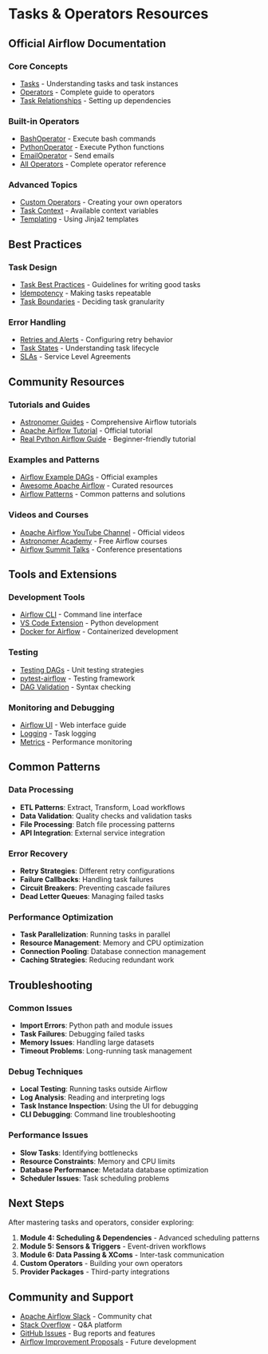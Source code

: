 # Tasks & Operators Resources

## Official Airflow Documentation

### Core Concepts

- [Tasks](https://airflow.apache.org/docs/apache-airflow/stable/core-concepts/tasks.html) - Understanding tasks and task instances
- [Operators](https://airflow.apache.org/docs/apache-airflow/stable/core-concepts/operators.html) - Complete guide to operators
- [Task Relationships](https://airflow.apache.org/docs/apache-airflow/stable/core-concepts/tasks.html#relationships) - Setting up dependencies

### Built-in Operators

- [BashOperator](https://airflow.apache.org/docs/apache-airflow/stable/howto/operator/bash.html) - Execute bash commands
- [PythonOperator](https://airflow.apache.org/docs/apache-airflow/stable/howto/operator/python.html) - Execute Python functions
- [EmailOperator](https://airflow.apache.org/docs/apache-airflow/stable/howto/operator/email.html) - Send emails
- [All Operators](https://airflow.apache.org/docs/apache-airflow/stable/operators-and-hooks-ref.html) - Complete operator reference

### Advanced Topics

- [Custom Operators](https://airflow.apache.org/docs/apache-airflow/stable/howto/custom-operator.html) - Creating your own operators
- [Task Context](https://airflow.apache.org/docs/apache-airflow/stable/templates-ref.html) - Available context variables
- [Templating](https://airflow.apache.org/docs/apache-airflow/stable/core-concepts/operators.html#jinja-templating) - Using Jinja2 templates

## Best Practices

### Task Design

- [Task Best Practices](https://airflow.apache.org/docs/apache-airflow/stable/best-practices.html#writing-a-dag) - Guidelines for writing good tasks
- [Idempotency](https://airflow.apache.org/docs/apache-airflow/stable/best-practices.html#idempotent-tasks) - Making tasks repeatable
- [Task Boundaries](https://airflow.apache.org/docs/apache-airflow/stable/best-practices.html#task-boundaries) - Deciding task granularity

### Error Handling

- [Retries and Alerts](https://airflow.apache.org/docs/apache-airflow/stable/core-concepts/tasks.html#retries) - Configuring retry behavior
- [Task States](https://airflow.apache.org/docs/apache-airflow/stable/core-concepts/tasks.html#task-lifecycle) - Understanding task lifecycle
- [SLAs](https://airflow.apache.org/docs/apache-airflow/stable/core-concepts/tasks.html#slas) - Service Level Agreements

## Community Resources

### Tutorials and Guides

- [Astronomer Guides](https://docs.astronomer.io/learn/) - Comprehensive Airflow tutorials
- [Apache Airflow Tutorial](https://airflow.apache.org/docs/apache-airflow/stable/tutorial/index.html) - Official tutorial
- [Real Python Airflow Guide](https://realpython.com/airflow-tutorial/) - Beginner-friendly tutorial

### Examples and Patterns

- [Airflow Example DAGs](https://github.com/apache/airflow/tree/main/airflow/example_dags) - Official examples
- [Awesome Apache Airflow](https://github.com/jghoman/awesome-apache-airflow) - Curated resources
- [Airflow Patterns](https://github.com/astronomer/airflow-guides) - Common patterns and solutions

### Videos and Courses

- [Apache Airflow YouTube Channel](https://www.youtube.com/c/ApacheAirflow) - Official videos
- [Astronomer Academy](https://academy.astronomer.io/) - Free Airflow courses
- [Airflow Summit Talks](https://airflowsummit.org/) - Conference presentations

## Tools and Extensions

### Development Tools

- [Airflow CLI](https://airflow.apache.org/docs/apache-airflow/stable/cli-and-env-variables-ref.html) - Command line interface
- [VS Code Extension](https://marketplace.visualstudio.com/items?itemName=ms-python.python) - Python development
- [Docker for Airflow](https://airflow.apache.org/docs/apache-airflow/stable/start/docker.html) - Containerized development

### Testing

- [Testing DAGs](https://airflow.apache.org/docs/apache-airflow/stable/best-practices.html#testing-a-dag) - Unit testing strategies
- [pytest-airflow](https://pypi.org/project/pytest-airflow/) - Testing framework
- [DAG Validation](https://airflow.apache.org/docs/apache-airflow/stable/best-practices.html#dag-loader-test) - Syntax checking

### Monitoring and Debugging

- [Airflow UI](https://airflow.apache.org/docs/apache-airflow/stable/ui.html) - Web interface guide
- [Logging](https://airflow.apache.org/docs/apache-airflow/stable/logging-monitoring/logging-tasks.html) - Task logging
- [Metrics](https://airflow.apache.org/docs/apache-airflow/stable/logging-monitoring/metrics.html) - Performance monitoring

## Common Patterns

### Data Processing

- **ETL Patterns**: Extract, Transform, Load workflows
- **Data Validation**: Quality checks and validation tasks
- **File Processing**: Batch file processing patterns
- **API Integration**: External service integration

### Error Recovery

- **Retry Strategies**: Different retry configurations
- **Failure Callbacks**: Handling task failures
- **Circuit Breakers**: Preventing cascade failures
- **Dead Letter Queues**: Managing failed tasks

### Performance Optimization

- **Task Parallelization**: Running tasks in parallel
- **Resource Management**: Memory and CPU optimization
- **Connection Pooling**: Database connection management
- **Caching Strategies**: Reducing redundant work

## Troubleshooting

### Common Issues

- **Import Errors**: Python path and module issues
- **Task Failures**: Debugging failed tasks
- **Memory Issues**: Handling large datasets
- **Timeout Problems**: Long-running task management

### Debug Techniques

- **Local Testing**: Running tasks outside Airflow
- **Log Analysis**: Reading and interpreting logs
- **Task Instance Inspection**: Using the UI for debugging
- **CLI Debugging**: Command line troubleshooting

### Performance Issues

- **Slow Tasks**: Identifying bottlenecks
- **Resource Constraints**: Memory and CPU limits
- **Database Performance**: Metadata database optimization
- **Scheduler Issues**: Task scheduling problems

## Next Steps

After mastering tasks and operators, consider exploring:

1. **Module 4: Scheduling & Dependencies** - Advanced scheduling patterns
2. **Module 5: Sensors & Triggers** - Event-driven workflows
3. **Module 6: Data Passing & XComs** - Inter-task communication
4. **Custom Operators** - Building your own operators
5. **Provider Packages** - Third-party integrations

## Community and Support

- [Apache Airflow Slack](https://apache-airflow-slack.herokuapp.com/) - Community chat
- [Stack Overflow](https://stackoverflow.com/questions/tagged/airflow) - Q&A platform
- [GitHub Issues](https://github.com/apache/airflow/issues) - Bug reports and features
- [Airflow Improvement Proposals](https://cwiki.apache.org/confluence/display/AIRFLOW/Airflow+Improvement+Proposals) - Future development
